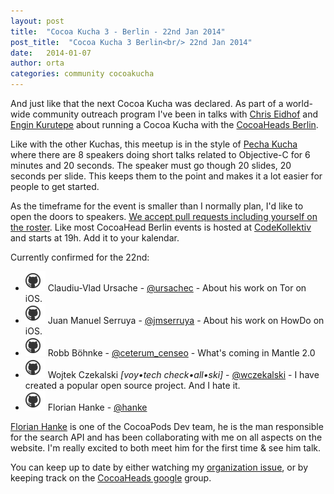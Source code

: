 ```yaml
---
layout: post
title:  "Cocoa Kucha 3 - Berlin - 22nd Jan 2014"
post_title:  "Cocoa Kucha 3 Berlin<br/> 22nd Jan 2014"
date:   2014-01-07
author: orta
categories: community cocoakucha
---
```


And just like that the next Cocoa Kucha was declared. As part of a world-wide community 
outreach program I've been in talks with [Chris Eidhof](http://chris.eidhof.nl) and [Engin Kurutepe](http://www.kurutepe.com) 
about running a Cocoa Kucha with the [CocoaHeads Berlin](http://cocoaheads-berlin.github.io).

<!-- more -->

Like with the other Kuchas, this meetup is in the style of [Pecha
Kucha](http://www.pechakucha.org/faq) where there are 8 speakers doing short
talks related to Objective-C for 6 minutes and 20 seconds. The speaker must go
though 20 slides, 20 seconds per slide. This keeps them to the point and makes
it a lot easier for people to get started.

As the timeframe for the event is smaller than I normally plan, I'd like to open the doors to speakers. 
[We accept pull requests including yourself on the roster](https://github.com/CocoaPods/blog.cocoapods.org/pull/8). Like most CocoaHead Berlin events is hosted at [CodeKollektiv](http://www.codekollektiv.de/) and starts at 19h. Add it to your kalendar.

Currently confirmed for the 22nd:

* [![Claudiu-Vlad Ursache](/assets/blog_img/github_octokitty.png)](https://github.com/ursachec/)  Claudiu-Vlad Ursache - [@ursachec](http://twitter.com/ursachec) - About his work on Tor on iOS.
* [![Juan Manuel Serruya](/assets/blog_img/github_octokitty.png)](https://github.com/JMSerruya)  Juan Manuel Serruya - [@jmserruya](http://twitter.com/jmserruya) - About his work on HowDo on iOS.
* [![Robb Böhnke](/assets/blog_img/github_octokitty.png)](https://github.com/robb)  Robb Böhnke - [@ceterum_censeo](http://twitter.com/ceterum_censeo) - What's coming in Mantle 2.0
* [![Wojtek Czekalski](/assets/blog_img/github_octokitty.png)](https://github.com/wczekalski)  Wojtek Czekalski *[voy•tech check•all•ski]* - [@wczekalski](http://twitter.com/wczekalski) - I have created a popular open source project. And I hate it.
* [![Florian Hanke](/assets/blog_img/github_octokitty.png)](https://github.com/floere)  Florian Hanke - [@hanke](http://twitter.com/hanke)

[Florian Hanke](https://github.com/floere) is one of the CocoaPods Dev team, he is the man responsible for the search API and has been collaborating with me on all aspects on the website. I'm really excited to both meet him for the first time & see him talk.

You can keep up to date by either watching my [organization issue](https://github.com/orta/life/issues/17), or by keeping track on the [CocoaHeads google](https://groups.google.com/forum/?hl=de#!topic/berlin-cocoaheads/VPxPyrCohX0) group.
